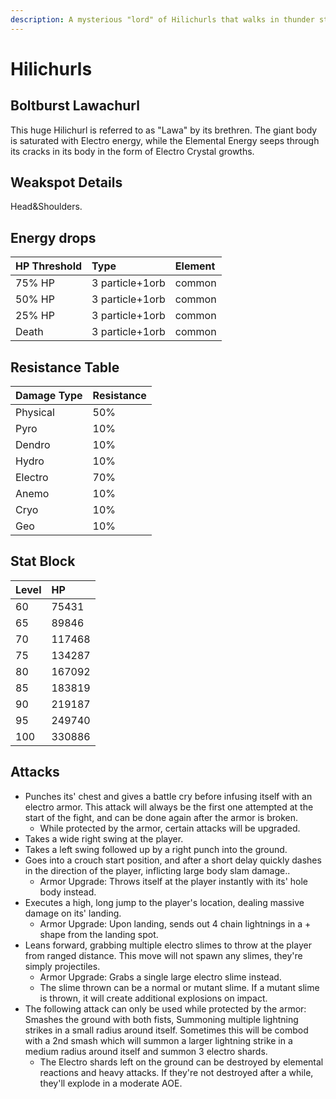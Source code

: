 ```yaml
---
description: A mysterious "lord" of Hilichurls that walks in thunder storms..
---
```


# Hilichurls

## Boltburst Lawachurl

This huge Hilichurl is referred to as "Lawa" by its brethren. The giant body is saturated with Electro energy, while the Elemental Energy seeps through its cracks in its body in the form of Electro Crystal growths.

## Weakspot Details

Head&Shoulders.

## Energy drops

| HP Threshold | Type | Element |
| :--- | :--- | :--- |
| 75% HP | 3 particle+1orb | common
| 50% HP | 3 particle+1orb | common
| 25% HP | 3 particle+1orb | common
| Death | 3 particle+1orb | common 

## Resistance Table

| Damage Type | Resistance |
| :--- | :--- |
| Physical | 50% |
| Pyro | 10% |
| Dendro | 10% |
| Hydro | 10% |
| Electro | 70% |
| Anemo | 10% |
| Cryo | 10% |
| Geo | 10% |

## Stat Block

| Level | HP |
| :--- | :--- |
| 60 | 75431 |
| 65 | 89846 |
| 70 | 117468 |
| 75 | 134287 |
| 80 | 167092 |
| 85 | 183819 |
| 90 | 219187 |
| 95 | 249740 |
| 100 | 330886 |

## Attacks

* Punches its' chest and gives a battle cry before infusing itself with an electro armor. This attack will always be the first one attempted at the start of the fight, and can be done again after the armor is broken. 
  * While protected by the armor, certain attacks will be upgraded.
* Takes a wide right swing at the player.
* Takes a left swing followed up by a right punch into the ground.
* Goes into a crouch start position, and after a short delay quickly dashes in the direction of the player, inflicting large body slam damage..
  * Armor Upgrade: Throws itself at the player instantly with its' hole body instead.
* Executes a high, long jump to the player's location, dealing massive damage on its' landing.
  * Armor Upgrade: Upon landing, sends out 4 chain lightnings in a + shape from the landing spot.
* Leans forward, grabbing multiple electro slimes to throw at the player from ranged distance. This move will not spawn any slimes, they're simply projectiles.
  * Armor Upgrade: Grabs a single large electro slime instead.
  * The slime thrown can be a normal or mutant slime. If a mutant slime is thrown, it will create additional explosions on impact.
* The following attack can only be used while protected by the armor: Smashes the ground with both fists, Summoning multiple lightning strikes in a small radius around itself. Sometimes this will be combod with a 2nd smash which will summon a larger lightning strike in a medium radius around itself and summon 3 electro shards.
  * The Electro shards left on the ground can be destroyed by elemental reactions and heavy attacks. If they're not destroyed after a while, they'll explode in a moderate AOE.
